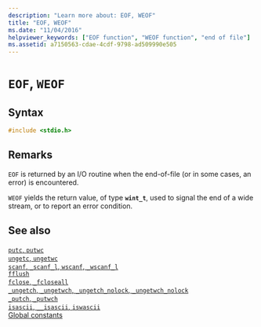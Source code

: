 ```yaml
---
description: "Learn more about: EOF, WEOF"
title: "EOF, WEOF"
ms.date: "11/04/2016"
helpviewer_keywords: ["EOF function", "WEOF function", "end of file"]
ms.assetid: a7150563-cdae-4cdf-9798-ad509990e505
---
```

# `EOF`, `WEOF`

## Syntax

```C
#include <stdio.h>
```

## Remarks

`EOF` is returned by an I/O routine when the end-of-file (or in some cases, an error) is encountered.

`WEOF` yields the return value, of type **`wint_t`**, used to signal the end of a wide stream, or to report an error condition.

## See also

[`putc`, `putwc`](./reference/putc-putwc.md)\
[`ungetc`, `ungetwc`](./reference/ungetc-ungetwc.md)\
[`scanf`, `_scanf_l`, `wscanf`, `_wscanf_l`](./reference/scanf-scanf-l-wscanf-wscanf-l.md)\
[`fflush`](./reference/fflush.md)\
[`fclose`, `_fcloseall`](./reference/fclose-fcloseall.md)\
[`_ungetch`, `_ungetwch`, `_ungetch_nolock`, `_ungetwch_nolock`](./reference/ungetch-ungetwch-ungetch-nolock-ungetwch-nolock.md)\
[`_putch`, `_putwch`](./reference/putch-putwch.md)\
[`isascii`, `__isascii`, `iswascii`](./reference/isascii-isascii-iswascii.md)\
[Global constants](./global-constants.md)
